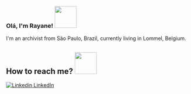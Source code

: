 ### Olá, I'm Rayane! <img src= "https://media.giphy.com/media/mGcNjsfWAjY5AEZNw6/giphy.gif" width="60">

I'm an archivist from São Paulo, Brazil, currently living in Lommel, Belgium.

## How to reach me? <img src= "https://media.giphy.com/media/uipE0OBD280aKyA9Mh/giphy.gif" width="60">
[![Linkedin](https://i.stack.imgur.com/gVE0j.png) LinkedIn](https://www.linkedin.com/in/rayanejs/)

